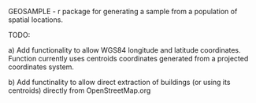 GEOSAMPLE - r package for generating a sample from a population of spatial locations.

TODO:

a) Add functionality to allow WGS84 longitude and latitude coordinates. Function currently uses centroids coordinates generated from a projected coordinates system.

b) Add functinality to allow direct extraction of buildings (or using its centroids) directly from OpenStreetMap.org